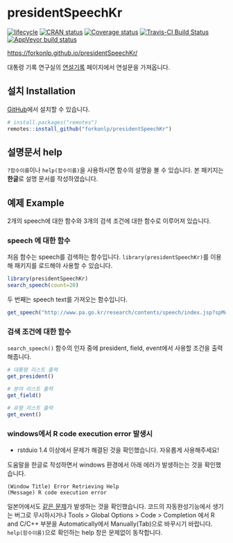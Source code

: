 
<!-- README.md is generated from README.Rmd. Please edit that file -->

# presidentSpeechKr

<!-- badges: start -->

[![lifecycle](https://img.shields.io/badge/lifecycle-experimental-orange.svg)](https://www.tidyverse.org/lifecycle/#experimental)
[![CRAN
status](https://www.r-pkg.org/badges/version/presidentSpeechKr)](https://cran.r-project.org/package=presidentSpeechKr)
[![Coverage
status](https://codecov.io/gh/forkonlp/presidentSpeechKr/branch/master/graph/badge.svg)](https://codecov.io/github/forkonlp/presidentSpeechKr?branch=master)
[![Travis-CI Build
Status](https://travis-ci.org/forkonlp/presidentSpeechKr.svg?branch=master)](https://travis-ci.org/forkonlp/presidentSpeechKr)
[![AppVeyor build
status](https://ci.appveyor.com/api/projects/status/github/forkonlp/presidentSpeechKr?branch=master&svg=true)](https://ci.appveyor.com/project/forkonlp/presidentSpeechKr)
<!-- badges: end -->

<https://forkonlp.github.io/presidentSpeechKr/>

대통령 기록 연구실의
[연설기록](http://www.pa.go.kr/research/contents/speech/index.jsp)
페이지에서 연설문을 가져옵니다.

## 설치 Installation

[GitHub](https://github.com/)에서 설치할 수 있습니다.

``` r
# install.packages("remotes")
remotes::install_github("forkonlp/presidentSpeechKr")
```

## 설명문서 help

`?함수이름`이나 `help(함수이름)`을 사용하시면 함수의 설명을 볼 수
있습니다. 본 패키지는 **한글**로 설명 문서를 작성하였습니다.

## 예제 Example

2개의 speech에 대한 함수와 3개의 검색 조건에 대한 함수로 이루어져
있습니다.

### speech 에 대한 함수

처음 함수는 speech를 검색하는 함수입니다. `library(presidentSpeechKr)`를
이용해 패키지를 로드해야 사용할 수 있습니다.

``` r
library(presidentSpeechKr)
search_speech(count=20)
```

두 번째는 speech text를 가져오는 함수입니다.

``` r
get_speech("http://www.pa.go.kr/research/contents/speech/index.jsp?spMode=view&catid=c_pa02062&artid=1308580")
```

### 검색 조건에 대한 함수

`search_speech()` 함수의 인자 중에 president, field, event에서 사용할
조건을 출력해줍니다.

``` r
# 대통령 리스트 출력
get_president()

# 분야 리스트 출력
get_field()

# 유형 리스트 출력
get_event()
```

### windows에서 R code execution error 발생시

-   rstduio 1.4 이상에서 문제가 해결된 것을 확인했습니다. 자유롭게
    사용해주세요!

도움말을 한글로 작성하면서 windows 환경에서 아래 에러가 발생하는는 것을
확인했습니다.

    (Window Title) Error Retrieving Help 
    (Message) R code execution error

일본어에서도 [같은
문제](https://ja.stackoverflow.com/questions/24083/rstudio%E3%81%A7%E3%81%AErmecab%E3%81%AE%E8%B5%B7%E5%8B%95%E6%99%82%E3%81%AE%E3%82%A8%E3%83%A9%E3%83%BC%E3%83%A1%E3%83%83%E3%82%BB%E3%83%BC%E3%82%B8)가
발생하는 것을 확인했습니다. 코드의 자동완성기능에서 생기는 버그로
무시하시거나 Tools &gt; Global Options &gt; Code &gt; Completion 에서 R
and C/C++ 부분을 Automatically에서 Manually(Tab)으로 바꾸시기 바랍니다.
`help(함수이름)`으로 확인하는 help 창은 문제없이 동작합니다.
